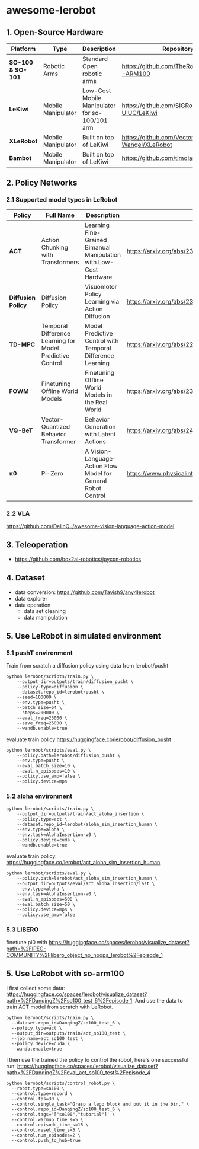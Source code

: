 # awesome-lerobot

## 1. Open-Source Hardware

| **Platform** | **Type** | **Description** | **Repository** |
|--------------|----------|-----------------|----------------|
| **SO-100 & SO-101** | Robotic Arms | Standard Open robotic arms | https://github.com/TheRobotStudio/SO-ARM100 |
| **LeKiwi** | Mobile Manipulator | Low-Cost Mobile Manipulator for so-100/101 arm | https://github.com/SIGRobotics-UIUC/LeKiwi |
| **XLeRobot** | Mobile Manipulator | Built on top of LeKiwi | https://github.com/Vector-Wangel/XLeRobot |
| **Bambot** | Mobile Manipulator | Built on top of LeKiwi | https://github.com/timqian/bambot |

## 2. Policy Networks

### 2.1 Supported model types in LeRobot

| **Policy** | **Full Name** | **Description** | **Paper** |
|------------|---------------|-----------------|-----------|
| **ACT** | Action Chunking with Transformers | Learning Fine-Grained Bimanual Manipulation with Low-Cost Hardware | https://arxiv.org/abs/2304.13705 |
| **Diffusion Policy** | Diffusion Policy | Visuomotor Policy Learning via Action Diffusion | https://arxiv.org/abs/2303.04137 |
| **TD-MPC** | Temporal Difference Learning for Model Predictive Control | Model Predictive Control with Temporal Difference Learning | https://arxiv.org/abs/2203.04955 |
| **FOWM** | Finetuning Offline World Models | Finetuning Offline World Models in the Real World | https://arxiv.org/abs/2310.16029 |
| **VQ-BeT** | Vector-Quantized Behavior Transformer | Behavior Generation with Latent Actions | https://arxiv.org/abs/2403.03181 |
| **π0** | Pi-Zero | A Vision-Language-Action Flow Model for General Robot Control | https://www.physicalintelligence.company/download/pi0.pdf |

### 2.2 VLA
https://github.com/DelinQu/awesome-vision-language-action-model

## 3. Teleoperation
* https://github.com/box2ai-robotics/joycon-robotics


## 4. Dataset
* data conversion: https://github.com/Tavish9/any4lerobot
* data explorer
* data operation
    * data set cleaning
    * data manipulation


## 5. Use LeRobot in simulated environment
### 5.1 pushT environment
Train from scratch a diffusion policy using data from lerobot/pusht
```
python lerobot/scripts/train.py \
    --output_dir=outputs/train/diffusion_pusht \
    --policy.type=diffusion \
    --dataset.repo_id=lerobot/pusht \
    --seed=100000 \
    --env.type=pusht \
    --batch_size=64 \
    --steps=200000 \
    --eval_freq=25000 \
    --save_freq=25000 \
    --wandb.enable=true
```
evaluate train policy https://huggingface.co/lerobot/diffusion_pusht
```
python lerobot/scripts/eval.py \
    --policy.path=lerobot/diffusion_pusht \
    --env.type=pusht \
    --eval.batch_size=10 \
    --eval.n_episodes=10 \
    --policy.use_amp=false \
    --policy.device=mps
```

### 5.2 aloha environment
```
python lerobot/scripts/train.py \
    --output_dir=outputs/train/act_aloha_insertion \
    --policy.type=act \
    --dataset.repo_id=lerobot/aloha_sim_insertion_human \
    --env.type=aloha \
    --env.task=AlohaInsertion-v0 \
    --policy.device=cuda \
    --wandb.enable=true
```
evaluate train policy: https://huggingface.co/lerobot/act_aloha_sim_insertion_human
```
python lerobot/scripts/eval.py \
    --policy.path=lerobot/act_aloha_sim_insertion_human \
    --output_dir=outputs/eval/act_aloha_insertion/last \
    --env.type=aloha \
    --env.task=AlohaInsertion-v0 \
    --eval.n_episodes=500 \
    --eval.batch_size=50 \
    --policy.device=mps \
    --policy.use_amp=false
```

### 5.3 LIBERO
finetune pi0 with https://huggingface.co/spaces/lerobot/visualize_dataset?path=%2FIPEC-COMMUNITY%2Flibero_object_no_noops_lerobot%2Fepisode_1


## 5. Use LeRobot with so-arm100
I first collect some data: https://huggingface.co/spaces/lerobot/visualize_dataset?path=%2FDanqingZ%2Fso100_test_6%2Fepisode_1. And use the data to train ACT model from scratch with LeRobot.

```
python lerobot/scripts/train.py \
  --dataset.repo_id=DanqingZ/so100_test_6 \
  --policy.type=act \
  --output_dir=outputs/train/act_so100_test \
  --job_name=act_so100_test \
  --policy.device=cuda \
  --wandb.enable=true
```
I then use the trained the policy to control the robot, here's one successful run: https://huggingface.co/spaces/lerobot/visualize_dataset?path=%2FDanqingZ%2Feval_act_so100_test%2Fepisode_4

```
python lerobot/scripts/control_robot.py \
  --robot.type=so100 \
  --control.type=record \
  --control.fps=30 \
  --control.single_task="Grasp a lego block and put it in the bin." \
  --control.repo_id=DanqingZ/so100_test_6 \
  --control.tags='["so100","tutorial"]' \
  --control.warmup_time_s=5 \
  --control.episode_time_s=15 \
  --control.reset_time_s=5 \
  --control.num_episodes=2 \
  --control.push_to_hub=true
```